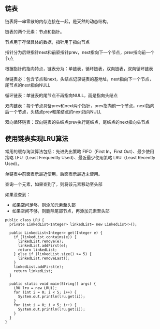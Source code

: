 ## 链表

链表将一串零散的内存连接在一起，是天然的动态结构。

链表的两个元素：节点和指针。

节点用于存储具体的数据，指针用于指向节点

指针分为后继指针next和前驱指针prev，next指向下一个节点，prev指向前一个节点

根据指针的指向特点，链表分为：单链表，循环链表，双向链表，双向循环链表

单链表必：包含节点和next，头结点记录链表的基地址，next指向下一个节点，尾节点的next指向NULL

循环链表：单链表的尾节点不再指向NULL，而是指向头结点

双向链表：每个节点具备prev和next两个指针，prev指向前一个节点，next指向后一个节点，头结点prev和尾结点的next指向NULL

双向循环链表：双向链表的头结点prev执行尾结点，尾结点的next指向头节点

## 使用链表实现LRU算法

常用的缓存淘汰算法包括：先进先出策略 FIFO（First In，First Out）、最少使用策略 LFU（Least Frequently Used）、最近最少使用策略 LRU（Least Recently Used）。

单链表中前面表示最近使用，后面表示最近未使用。

查询一个元素，如果查到了，则将该元素移动至头部

如果没查到：

- 如果空间足够，则添加元素至头部
- 如果空间不够，则删除尾部节点，再添加元素至头部

```
public class LRU {
  private LinkedList<Integer> linkedList= new LinkedList<>();

  public LinkedList<Integer> get(Integer e) {
    if (linkedList.contains(e)) {
      linkedList.remove(e);
      linkedList.addFirst(e);
      return linkedList;
    } else if (linkedList.size() >= 5) {
      linkedList.removeLast();
    }
    linkedList.addFirst(e);
    return linkedList;
  }

  public static void main(String[] args) {
    LRU lru = new LRU();
    for (int i = 0; i < 5; i++) {
      System.out.println(lru.get(i));
    }
    for (int i = 0; i < 5; i++) {
      System.out.println(lru.get(i));
    }
  }
}
```

